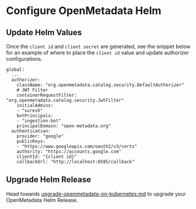 # Configure OpenMetadata Helm

## Update Helm Values

Once the `client id` and `client secret` are generated, see the snippet below for an example of where to place the `client id` value and update authorizer configurations.

```
global:
  ...
  authorizer:
    className: "org.openmetadata.catalog.security.DefaultAuthorizer"
    # JWT Filter
    containerRequestFilter: "org.openmetadata.catalog.security.JwtFilter"
    initialAdmins: 
    - "suresh"
    botPrincipals: 
    - "ingestion-bot"
    principalDomain: "open-metadata.org"
  authentication:
    provider: "google"
    publicKeys: 
    - "https://www.googleapis.com/oauth2/v3/certs"
    authority: "https://accounts.google.com"
    clientId: "{client id}"
    callbackUrl: "http://localhost:8585/callback"
```

## Upgrade Helm Release

Head towards [upgrade-openmetadata-on-kubernetes.md](../../../../upgrade/upgrade-on-kubernetes/upgrade-openmetadata-on-kubernetes.md "mention") to upgrade your OpenMetadata Helm Release.
